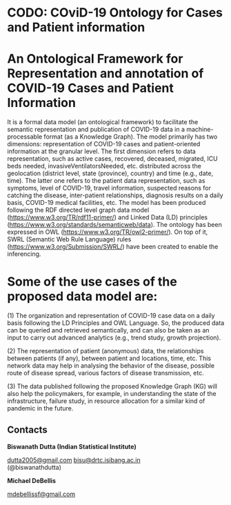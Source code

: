 # CODO: COviD-19 Ontology for Cases and Patient information 

# An Ontological Framework for Representation and annotation of COVID-19 Cases and Patient Information 

It is a formal data model (an ontological framework)  to facilitate the semantic representation and publication of COVID-19 data in a machine-processable format (as a Knowledge Graph). The model primarily has two dimensions: representation of COVID-19 cases and patient-oriented information at the granular level. The first dimension refers to data representation, such as active cases, recovered, deceased, migrated, ICU beds needed, invasiveVentilatorsNeeded, etc. distributed across the geolocation (district level, state (province), country) and time (e.g., date, time). The latter one refers to the patient data representation, such as symptoms, level of COVID-19, travel information, suspected reasons for catching the disease, inter-patient relationships, diagnosis results on a daily basis, COVID-19 medical facilities, etc. The model has been produced following the RDF directed level graph data model (https://www.w3.org/TR/rdf11-primer/) and Linked Data (LD) principles (https://www.w3.org/standards/semanticweb/data). The ontology has been expressed in OWL (https://www.w3.org/TR/owl2-primer/). On top of it, SWRL (Semantic Web Rule Language) rules (https://www.w3.org/Submission/SWRL/) have been created to enable the inferencing. 

# Some of the use cases of the proposed data model are: 
(1) The organization and representation of COVID-19 case data on a daily basis following the LD Principles and OWL Language.
So, the produced data can be queried and retrieved semantically, and can also be taken as an input to carry out advanced analytics (e.g., trend study, growth projection). 

(2) The representation of patient (anonymous) data, the relationships between patients (if any), between patient and locations, time, etc.
This network data may help in analysing the behavior of the disease, possible route of disease spread, various factors of disease transmission, etc. 

(3) The data published following the proposed Knowledge Graph (KG) will also help the policymakers, for example, in understanding the state of the infrastructure, failure study, in resource allocation for a similar kind of pandemic in the future. 

## Contacts    
**Biswanath Dutta (Indian Statistical Institute)** 

 <dutta2005@gmail.com>
 <bisu@drtc.isibang.ac.in>  
(@biswanathdutta) 

**Michael DeBellis** 

 <mdebellissf@gmail.com> 



